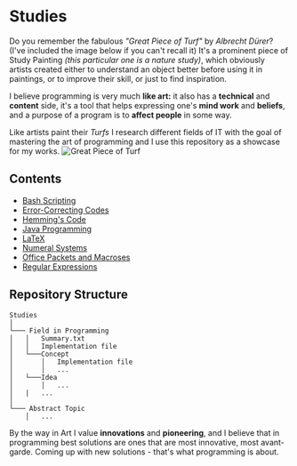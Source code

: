 
# Studies
Do you remember the fabulous *"Great Piece of Turf"* by *Albrecht Dürer*? (I've included the image below if you can't recall it) It's a prominent piece of Study Painting *(this particular one is a nature study)*, which obviously artists created either to understand an object better before using it in paintings, or to improve their skill, or just to find inspiration. 

I believe programming is very much **like art:** it also has  a **technical** and **content** side, it's a tool that helps expressing one's **mind work** and **beliefs**, and a purpose of a program is to **affect people** in some way.

Like artists paint their *Turfs* I research different fields of IT with the goal of mastering the art of programming and I use this repository as a showcase for my works.
![Great Piece of Turf](https://upload.wikimedia.org/wikipedia/commons/thumb/f/f6/Albrecht_D%C3%BCrer_-_The_Large_Piece_of_Turf%2C_1503_-_Google_Art_Project.jpg/800px-Albrecht_D%C3%BCrer_-_The_Large_Piece_of_Turf%2C_1503_-_Google_Art_Project.jpg "Dürer's Masterpiece - Great Piece of Turf")

## Contents

- [Bash Scripting]
- [Error-Correcting Codes]
- [Hemming's Code]
- [Java Programming]
- [LaTeX]
- [Numeral Systems]
- [Office Packets and Macroses]
- [Regular Expressions]



## Repository Structure

```
Studies 
│
└─── Field in Programming
│   │   Summary.txt
│   │   Implementation file
│   └───Concept
│       │   Implementation file
│       │   ...
│   └───Idea
│       │   ...
│	|	...
│   
└─── Abstract Topic
    │   ...
```
 
 

By the way in Art I value **innovations** and **pioneering**, and I believe that in programming best solutions are ones that are most innovative,  most avant-garde. Coming up with new solutions - that's what programming is about.

[//]: # (This shouldnt be shown)

[Bash Scripting]: <./Bash%20Scripting/>
[Error-Correcting Codes]: <./Error-Correcting%20Codes/>
[Hemming's Code]: <./Error-Correcting%20Codes/Hemming's%20Code>
[Java Programming]: <./Java%20Programming/>
[LaTeX]: <./LaTeX/>
[Numeral Systems]: <./Numeral%20Systems/>
[Office Packets and Macroses]: <./Office%20Packets%20and%20Macroses/>
[Regular Expressions]: <./Regular%20Expressions/>
